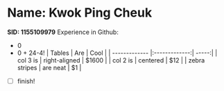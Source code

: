 # Name: Kwok Ping Cheuk 
**SID: 1155109979**
Experience in Github:
* 0
* 0 + 24-4!
| Tables        | Are           | Cool  |
| ------------- |:-------------:| -----:|
| col 3 is      | right-aligned | $1600 |
| col 2 is      | centered      |   $12 |
| zebra stripes | are neat      |    $1 |
- [ ] finish!
